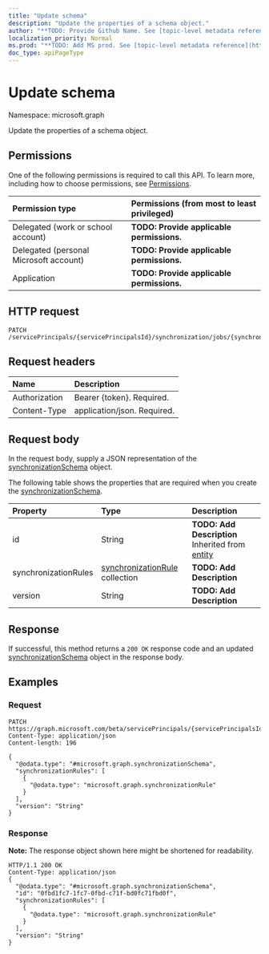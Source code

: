 ```yaml
---
title: "Update schema"
description: "Update the properties of a schema object."
author: "**TODO: Provide Github Name. See [topic-level metadata reference](https://msgo.azurewebsites.net/add/document/guidelines/metadata.html#topic-level-metadata)**"
localization_priority: Normal
ms.prod: "**TODO: Add MS prod. See [topic-level metadata reference](https://msgo.azurewebsites.net/add/document/guidelines/metadata.html#topic-level-metadata)**"
doc_type: apiPageType
---
```


# Update schema
Namespace: microsoft.graph

Update the properties of a schema object.

## Permissions
One of the following permissions is required to call this API. To learn more, including how to choose permissions, see [Permissions](/concepts/permissions-reference.md).

|Permission type|Permissions (from most to least privileged)|
|:---|:---|
|Delegated (work or school account)|**TODO: Provide applicable permissions.**|
|Delegated (personal Microsoft account)|**TODO: Provide applicable permissions.**|
|Application|**TODO: Provide applicable permissions.**|

## HTTP request

<!-- {
  "blockType": "ignored"
}
-->
``` http
PATCH /servicePrincipals/{servicePrincipalsId}/synchronization/jobs/{synchronizationJobId}/schema
```

## Request headers
|Name|Description|
|:---|:---|
|Authorization|Bearer {token}. Required.|
|Content-Type|application/json. Required.|

## Request body
In the request body, supply a JSON representation of the [synchronizationSchema](../resources/synchronization-synchronizationschema.md) object.

The following table shows the properties that are required when you create the [synchronizationSchema](../resources/synchronization-synchronizationschema.md).

|Property|Type|Description|
|:---|:---|:---|
|id|String|**TODO: Add Description** Inherited from [entity](../resources/entity.md)|
|synchronizationRules|[synchronizationRule](../resources/synchronization-synchronizationrule.md) collection|**TODO: Add Description**|
|version|String|**TODO: Add Description**|



## Response

If successful, this method returns a `200 OK` response code and an updated [synchronizationSchema](../resources/synchronization-synchronizationschema.md) object in the response body.

## Examples

### Request
<!-- {
  "blockType": "request",
  "name": "update_schema"
}
-->
``` http
PATCH https://graph.microsoft.com/beta/servicePrincipals/{servicePrincipalsId}/synchronization/jobs/{synchronizationJobId}/schema
Content-Type: application/json
Content-length: 196

{
  "@odata.type": "#microsoft.graph.synchronizationSchema",
  "synchronizationRules": [
    {
      "@odata.type": "microsoft.graph.synchronizationRule"
    }
  ],
  "version": "String"
}
```


### Response
**Note:** The response object shown here might be shortened for readability.
<!-- {
  "blockType": "response",
  "truncated": true
}
-->
``` http
HTTP/1.1 200 OK
Content-Type: application/json
{
  "@odata.type": "#microsoft.graph.synchronizationSchema",
  "id": "0fbd1fc7-1fc7-0fbd-c71f-bd0fc71fbd0f",
  "synchronizationRules": [
    {
      "@odata.type": "microsoft.graph.synchronizationRule"
    }
  ],
  "version": "String"
}
```


